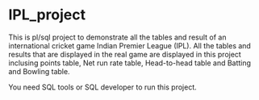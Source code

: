 # IPL_project
This is pl/sql project to demonstrate all the tables and result of an international cricket game Indian Premier League (IPL). All the tables and results that are displayed in the real game are displayed in this project inclusing points table, Net run rate table, Head-to-head table and Batting and Bowling table. 

You need SQL tools or SQL developer to run this project. 
